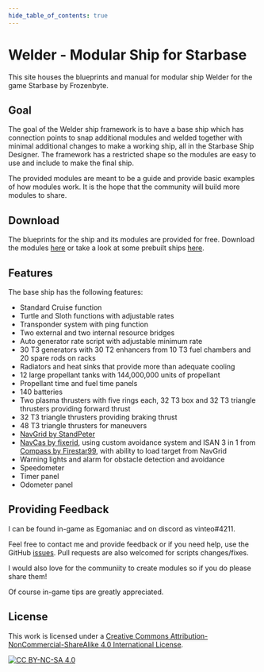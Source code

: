 ```yaml
---
hide_table_of_contents: true
---
```


# Welder - Modular Ship for Starbase

This site houses the blueprints and manual for modular ship Welder for the game Starbase by Frozenbyte.

## Goal

The goal of the Welder ship framework is to have a base ship which has connection points to snap additional modules and welded together with minimal additional changes to make a working ship, all in the Starbase Ship Designer.
The framework has a restricted shape so the modules are easy to use and include to make the final ship.

The provided modules are meant to be a guide and provide basic examples of how modules work. It is the hope that the community will build more modules to share.

## Download

The blueprints for the ship and its modules are provided for free. Download the modules [here](https://github.com/vinteo/starbase-ship-welder/raw/main/blueprints/framework/welder.zip) or take a look at some prebuilt ships [here](/ships).

## Features

The base ship has the following features:

- Standard Cruise function
- Turtle and Sloth functions with adjustable rates
- Transponder system with ping function
- Two external and two internal resource bridges
- Auto generator rate script with adjustable minimum rate
- 30 T3 generators with 30 T2 enhancers from 10 T3 fuel chambers and 20 spare rods on racks
- Radiators and heat sinks that provide more than adequate cooling
- 12 large propellant tanks with 144,000,000 units of propellant
- Propellant time and fuel time panels
- 140 batteries
- Two plasma thrusters with five rings each, 32 T3 box and 32 T3 triangle thrusters providing forward thrust
- 32 T3 triangle thrusters providing braking thrust
- 48 T3 triangle thrusters for maneuvers
- [NavGrid by StandPeter](https://github.com/pcbennion/starbase-navgrid)
- [NavCas by fixerid](https://github.com/fixerid/sb-projects/tree/main/NavCas), using custom avoidance system and ISAN 3 in 1 from [Compass by Firestar99](https://gitlab.com/Firestar99/yolol/-/blob/master/src/compass/README.md), with ability to load target from NavGrid
- Warning lights and alarm for obstacle detection and avoidance
- Speedometer
- Timer panel
- Odometer panel

## Providing Feedback

I can be found in-game as Egomaniac and on discord as vinteo#4211.

Feel free to contact me and provide feedback or if you need help, use the GitHub [issues](https://github.com/vinteo/starbase-ship-welder/issues). Pull requests are also welcomed for scripts changes/fixes.

I would also love for the communiity to create modules so if you do please share them!

Of course in-game tips are greatly appreciated.

## License

This work is licensed under a
[Creative Commons Attribution-NonCommercial-ShareAlike 4.0 International License][cc-by-nc-sa].

[![CC BY-NC-SA 4.0][cc-by-nc-sa-image]][cc-by-nc-sa]

[cc-by-nc-sa]: http://creativecommons.org/licenses/by-nc-sa/4.0/
[cc-by-nc-sa-image]: https://licensebuttons.net/l/by-nc-sa/4.0/88x31.png
[cc-by-nc-sa-shield]: https://img.shields.io/badge/License-CC%20BY--NC--SA%204.0-lightgrey.svg
